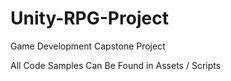 # Unity-RPG-Project
Game Development Capstone Project

All Code Samples Can Be Found in Assets / Scripts
